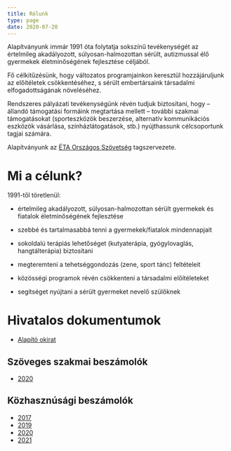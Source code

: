 ```yaml
---
title: Rólunk
type: page
date: 2020-07-20
---
```

Alapítványunk immár 1991 óta folytatja sokszínű tevékenységét az értelmileg akadályozott, súlyosan-halmozottan sérült, autizmussal élő gyermekek életminőségének fejlesztése céljából.

Fő célkitűzésünk, hogy változatos programjainkon keresztül hozzájáruljunk az előítéletek csökkentéséhez, s sérült embertársaink társadalmi elfogadottságának növeléséhez.

Rendszeres pályázati tevékenységünk révén tudjuk biztosítani, hogy – állandó támogatási formáink megtartása mellett – további szakmai támogatásokat (sporteszközök beszerzése, alternatív kommunikációs eszközök vásárlása, színházlátogatások, stb.) nyújthassunk célcsoportunk tagjai számára.

Alapítványunk az [ÉTA Országos Szövetség](https://www.eta-szov.hu) tagszervezete.

# Mi a célunk?

1991-től töretlenül:

- értelmileg akadályozott, súlyosan-halmozottan sérült gyermekek és fiatalok életminőségének fejlesztése
- szebbé és tartalmasabbá tenni a gyermekek/fiatalok mindennapjait
- sokoldalú terápiás lehetőséget (kutyaterápia, gyógylovaglás, hangtálterápia) biztosítani

- megteremteni a tehetséggondozás (zene, sport tánc) feltételeit
- közösségi programok révén csökkenteni a társadalmi előítéleteket
- segítséget nyújtani a sérült gyermeket nevelő szülőknek

# Hivatalos dokumentumok

- [Alapító okirat](Alapitookirat.pdf)

## Szöveges szakmai beszámolók

- [2020](Szoveges-beszamolo-2020-evi-szakmai-tevekenysegrol.pdf)

## Közhasznúsági beszámolók

- [2017](Besz%C3%A1mol%C3%B3%20k%C3%B6zz%C3%A9t%C3%A9tele%202018.%20m%C3%A1jus%20-%20OBH.pdf)
- [2019](Kozhasznusagi-jelentes-2019.-evi.pdf)
- [2020](2020.-evi-kozhasznusagi-beszamolo.pdf)
- [2021](OBHGEPI_PK_742_19097123107_Együtt_Értük_Alapítvány_8920646363100.pdf)
